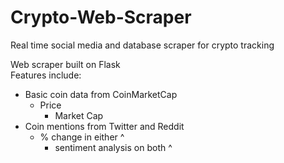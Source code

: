 # Crypto-Web-Scraper
Real time social media and database scraper for crypto tracking

Web scraper built on Flask  
Features include:  
  - Basic coin data from CoinMarketCap  
    - Price  
      - Market Cap   
  - Coin mentions from Twitter and Reddit  
    - % change in either ^  
      - sentiment analysis on both ^  
  
